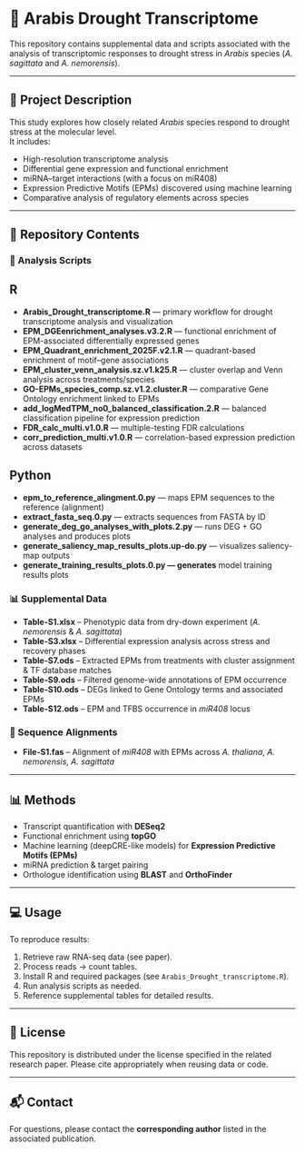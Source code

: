 # 🌱 Arabis Drought Transcriptome

This repository contains supplemental data and scripts associated with the analysis of transcriptomic responses to drought stress in *Arabis* species (*A. sagittata* and *A. nemorensis*).

---

## 🧪 Project Description
This study explores how closely related *Arabis* species respond to drought stress at the molecular level.  
It includes:
- High-resolution transcriptome analysis
- Differential gene expression and functional enrichment
- miRNA–target interactions (with a focus on miR408)
- Expression Predictive Motifs (EPMs) discovered using machine learning
- Comparative analysis of regulatory elements across species

---

## 📁 Repository Contents

### 🔬 Analysis Scripts
## R

- **Arabis_Drought_transcriptome.R** — primary workflow for drought transcriptome analysis and visualization
- **EPM_DGEenrichment_analyses.v3.2.R** — functional enrichment of EPM-associated differentially expressed genes
- **EPM_Quadrant_enrichment_2025F.v2.1.R** — quadrant-based enrichment of motif–gene associations
- **EPM_cluster_venn_analysis.sz.v1.k25.R** — cluster overlap and Venn analysis across treatments/species
- **GO-EPMs_species_comp.sz.v1.2.cluster.R** — comparative Gene Ontology enrichment linked to EPMs
- **add_logMedTPM_no0_balanced_classification.2.R** — balanced classification pipeline for expression prediction
- **FDR_calc_multi.v1.0.R** — multiple-testing FDR calculations
- **corr_prediction_multi.v1.0.R** — correlation-based expression prediction across datasets

## Python

- **epm_to_reference_alingment.0.py** — maps EPM sequences to the reference (alignment)
- **extract_fasta_seq.0.py** — extracts sequences from FASTA by ID
- **generate_deg_go_analyses_with_plots.2.py** — runs DEG + GO analyses and produces plots
- **generate_saliency_map_results_plots.up-do.py** — visualizes saliency-map outputs
- **generate_training_results_plots.0.py — generates** model training results plots

### 📊 Supplemental Data
- **Table-S1.xlsx** – Phenotypic data from dry-down experiment (*A. nemorensis* & *A. sagittata*)  
- **Table-S3.xlsx** – Differential expression analysis across stress and recovery phases  
- **Table-S7.ods** – Extracted EPMs from treatments with cluster assignment & TF database matches  
- **Table-S9.ods** – Filtered genome-wide annotations of EPM occurrence  
- **Table-S10.ods** – DEGs linked to Gene Ontology terms and associated EPMs
- **Table-S12.ods** – EPM and TFBS occurrence in *miR408* locus  

### 🧬 Sequence Alignments
- **File-S1.fas** – Alignment of *miR408* with EPMs across *A. thaliana*, *A. nemorensis*, *A. sagittata*  
---

## 📊 Methods
- Transcript quantification with **DESeq2**  
- Functional enrichment using **topGO**  
- Machine learning (deepCRE-like models) for **Expression Predictive Motifs (EPMs)**  
- miRNA prediction & target pairing  
- Orthologue identification using **BLAST** and **OrthoFinder**

---

## 💻 Usage
To reproduce results:
1. Retrieve raw RNA-seq data (see paper).  
2. Process reads → count tables.  
3. Install R and required packages (see `Arabis_Drought_transcriptome.R`).  
4. Run analysis scripts as needed.  
5. Reference supplemental tables for detailed results.  

---

## 📜 License
This repository is distributed under the license specified in the related research paper. Please cite appropriately when reusing data or code.  

---

## 📬 Contact
For questions, please contact the **corresponding author** listed in the associated publication.  
